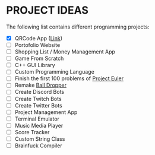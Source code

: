 PROJECT IDEAS
=============

The following list contains different programming projects:
- [x] QRCode App ([Link](Project-Overview-Files/QRCode_App.md))
- [ ] Portofolio Website
- [ ] Shopping List / Money Management App
- [ ] Game From Scratch
- [ ] C++ GUI Library
- [ ] Custom Programming Language
- [ ] Finish the first 100 problems of [Project Euler](https://projecteuler.net/)
- [ ] Remake [Ball Dropper](https://play.google.com/store/apps/details?id=com.Novaminis.BallDropper)
- [ ] Create Discord Bots
- [ ] Create Twitch Bots
- [ ] Create Twitter Bots
- [ ] Project Management App
- [ ] Terminal Emulator
- [ ] Music Media Player
- [ ] Score Tracker
- [ ] Custom String Class
- [ ] Brainfuck Compiler